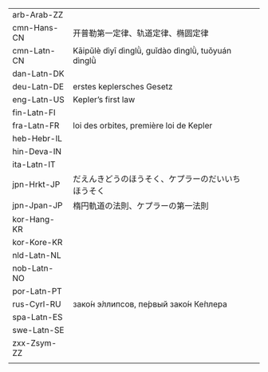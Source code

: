 | | | |
|-|-|-|
| arb-Arab-ZZ |  |  |
| cmn-Hans-CN | 开普勒第一定律、轨道定律、椭圆定律 |  |
| cmn-Latn-CN | Kāipǔlè dìyī dìnglǜ, guǐdào dìnglǜ, tuǒyuán dìnglǜ |  |
| dan-Latn-DK |  |  |
| deu-Latn-DE | erstes keplersches Gesetz |  |
| eng-Latn-US | Kepler’s first law |  |
| fin-Latn-FI |  |  |
| fra-Latn-FR | loi des orbites, première loi de Kepler |  |
| heb-Hebr-IL |  |  |
| hin-Deva-IN |  |  |
| ita-Latn-IT |  |  |
| jpn-Hrkt-JP | だえんきどうのほうそく、ケプラーのだいいちほうそく |  |
| jpn-Jpan-JP | 楕円軌道の法則、ケプラーの第一法則 |  |
| kor-Hang-KR |  |  |
| kor-Kore-KR |  |  |
| nld-Latn-NL |  |  |
| nob-Latn-NO |  |  |
| por-Latn-PT |  |  |
| rus-Cyrl-RU | зако́н э́ллипсов, пе́рвый зако́н Ке́плера |  |
| spa-Latn-ES |  |  |
| swe-Latn-SE |  |  |
| zxx-Zsym-ZZ |  |  |
|  |  |  |
